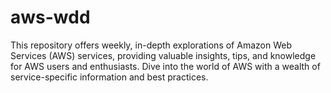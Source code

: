 # aws-wdd
This repository offers weekly, in-depth explorations of Amazon Web Services (AWS) services, providing valuable insights, tips, and knowledge for AWS users and enthusiasts. Dive into the world of AWS with a wealth of service-specific information and best practices.
